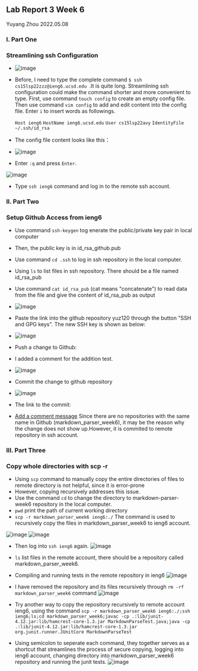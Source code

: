 ## Lab Report 3 Week 6

Yuyang Zhou
2022.05.08

### I. Part One
### Streamlining ssh Configuration
* ![image](lab3_1.jpeg)

* Before, I need to type the complete command `$ ssh cs15lsp22zzz@ieng6.ucsd.edu `.It is quite long. Streamlining ssh configuration could make the command shorter and more convenient to type. First, use command `touch config` to create an empty config file. Then use command `vim config` to add and edit content into the config file. Enter `i` to insert words as followings. 

    `Host ieng6`
    `HostName ieng6.ucsd.edu`
    `User cs15lsp22avy`
    `IdentityFile ~/.ssh/id_rsa`

* The config file content looks like this：
* ![image](Config.jpeg)
* Enter `:q` and press `Enter`.

 ![image](lab1_4.jpeg)
* Type `ssh ieng6` command and log in to the remote ssh account. 



### II. Part Two
### Setup Github Access from ieng6
* Use command `ssh-keygen` tog enerate the public/private key pair in local computer
* Then, the public key is in id_rsa_github.pub
* Use command `cd .ssh`  to log in ssh repository in the local computer. 
* Using `ls` to list files in ssh repository. There should be a file named id_rsa_pub
* Use command `cat id_rsa_pub` (cat means "concatenate") to read data from the file and give the content of id_rsa_pub as output 

* ![image](Part2_lab3_1.jpeg)

* Paste the link into the github repository yuz120 through the button "SSH and GPG keys". The new SSH key is shown as below:

* ![image](SSHKEY.jpeg)

* Push a change to Github:
* I added a comment for the addition test.
* ![image](AddComment.jpeg)
* Commit the change to github repository
* ![image](push_origin.jpeg)

* The link to the commit:
* [Add a comment message](https://github.com/yuz120/markdown-parser/commit/a30bca5ab42f040645f0f9daa2bd8673271e75fa)
Since there are no repositories with the same name in Github (markdown_parser_week6), it may be the reason why the change does not show up.However, it is commited to remote repository in ssh account.

### III. Part Three
### Copy whole directories with scp -r
* Using `scp` command to manually copy the entire directories of files to remote directory is not helpful, since it is error-prone
* However, copying recursively addresses this issue.
*  Use the command `cd` to change the directory to markdown-parser-week6 repository in the local computer.
* `pwd` print the path of current working directory
* `scp -r markdown_parser_week6 ieng6:./` The command is used to recursively copy the files in markdown_parser_week6 to ieng6 account.
 
![image](lab_report3_part3_1.jpeg)
![image](lab_report3_part3_2.jpeg)

* Then log into `ssh ieng6` again.
![image](lab_report3_part3_3.jpeg)
* `ls` list files in the remote account, there should be a repository called markdown_parser_week6. 


* Compiling and running tests in the remote repository in ieng6
![image](RunningTest.jpeg)

* I have removed the repository and its files recursively through `rm -rf markdown_parser_week6` command
![image](remove.jpeg)
* Try another way to copy the repository recursively to remote account ieng6, using the command 
`scp -r markdown_parser_week6 ieng6:./;ssh ieng6;ls;cd markdown_parser_week6;javac -cp .:lib/junit-4.12.jar:lib/hamcrest-core-1.3.jar MarkdownParseTest.java;java -cp .:lib/junit-4.12.jar:lib/hamcrest-core-1.3.jar org.junit.runner.JUnitCore MarkdownParseTest`
* Using semicolon to seperate each command, they together serves as a shortcut that streamlines the process of secure copying, logging into ieng6 account, changing directory into markdown_parser_week6 repository and running the junit tests.
![image](run_command.jpeg)






